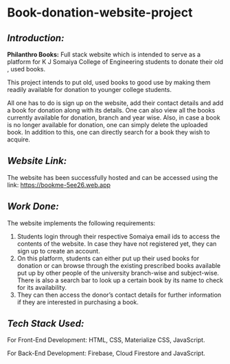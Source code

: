 # Book-donation-website-project
## *Introduction:*
**Philanthro Books:** Full stack website which is intended to serve as a platform for K J Somaiya College of Engineering students to donate their old , used books.

This project intends to put old, used books to good use by making them readily available for donation to younger college students.

All one has to do is sign up on the website, add their contact details and add a book for donation along with its details. One can also view all the books currently available for donation, branch and year wise. Also, in case a book is no longer available for donation, one can simply delete the uploaded book. In addition to this, one can directly search for a book they wish to acquire.

## *Website Link:*
The website has been successfully hosted and can be accessed using the link: https://bookme-5ee26.web.app

## *Work Done:*
The website implements the following requirements:
1. Students login through their respective Somaiya email ids to access the contents of the website. In case
they have not registered yet, they can sign up to create an account.
1. On this platform, students can either put up their used books for donation or can browse through the
existing prescribed books available put up by other people of the university branch-wise and subject-wise.
There is also a search bar to look up a certain book by its name to check for its availability.
1. They can then access the donor’s contact details for further information if they are interested in purchasing
a book.

## *Tech Stack Used:*

For Front-End Development:
HTML, CSS, Materialize CSS, JavaScript.

For Back-End Development:
Firebase, Cloud Firestore and JavaScript.
